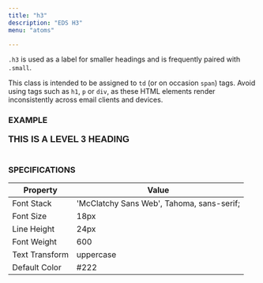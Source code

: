 ```yaml
---
title: "h3"
description: "EDS H3"
menu: "atoms"

---
```


`.h3` is used as a label for smaller headings and is frequently paired with `.small`.

<div class="note">
This class is intended to be assigned to <code>td</code> (or on occasion <code>span</code>) tags. Avoid using tags such as <code>h1</code>, <code>p</code> or <code>div</code>, as these HTML elements render inconsistently across email clients and devices.
</div>

### EXAMPLE
<span style="font-family: 'McClatchy Sans Web', Tahoma, sans-serif;font-size:18px;font-weight:600;line-height:24px;text-transform:uppercase;">This is a level 3 heading</span>
<br><br>
### SPECIFICATIONS

Property | Value
--- | ---
Font Stack | 'McClatchy Sans Web', Tahoma, sans-serif;
Font Size | 18px
Line Height | 24px
Font Weight | 600
Text Transform | uppercase
Default Color | #222
